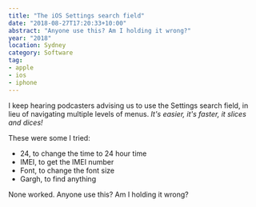 ```yaml
---
title: "The iOS Settings search field"
date: "2018-08-27T17:20:33+10:00"
abstract: "Anyone use this? Am I holding it wrong?"
year: "2018"
location: Sydney
category: Software
tag:
- apple
- ios
- iphone
---
```

I keep hearing podcasters advising us to use the Settings search field, in lieu of navigating multiple levels of menus. *It's easier, it's faster, it slices and dices!*

These were some I tried:

* 24, to change the time to 24 hour time
* IMEI, to get the IMEI number
* Font, to change the font size
* Gargh, to find anything

None worked. Anyone use this? Am I holding it wrong?

